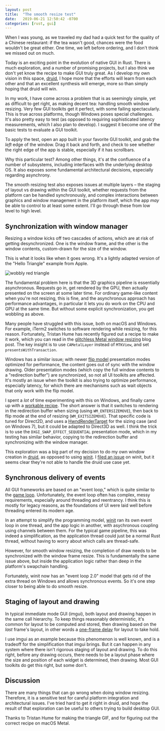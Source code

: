 ```yaml
---
layout: post
title:  "The smooth resize test"
date:   2019-06-21 12:50:42 -0700
categories: [rust, gui]
---
```

When I was young, as we traveled my dad had a quick test for the quality of a Chinese restaurant: if the tea wasn't good, chances were the food wouldn't be great either. One time, we left before ordering, and I don't think we missed out on much.

Today is an exciting point in the evolution of native GUI in Rust. There is much exploration, and a number of promising projects, but I also think we don't yet know the recipe to make GUI truly great. As I develop my own vision in this space, [druid], I hope more that the efforts will learn from each other and that an excellent synthesis will emerge, more so than simply hoping that druid will win.

In my work, I have come across a problem that is as seemingly simple, yet as difficult to get right, as making decent tea: handling smooth window resizing. Very few GUI toolkits get it perfect, with some failing spectacularly. This is true across platforms, though Windows poses special challenges. It's also pretty easy to test (as opposed to requiring sophisticated latency measurements, which I also plan to develop). I suggest it become one of the basic tests to evaluate a GUI toolkit.

To apply the test, open an app built in your favorite GUI toolkit, and grab the *left* edge of the window. Drag it back and forth, and check to see whether the right edge of the app is stable, especially if it has scrollbars.

Why this particular test? Among other things, it's at the confluence of a number of subsystems, including interfaces with the underlying desktop OS. It also exposes some fundamental architectural decisions, especially regarding asynchrony.

The smooth resizing test also exposes issues at multiple layers – the staging of layout vs drawing within the GUI toolkit, whether requests from the platform can be handled synchronously, and complex interactions between graphics and window management in the platform itself, which the app *may* be able to control to at least some extent. I'll go through these from low level to high level.

## Synchronization with window manager

Resizing a window kicks off two cascades of actions, which are at risk of getting desynchronized. One is the window frame, and the other is the window contents, custom-drawn for the size of the window.

This is what it looks like when it goes wrong. It's a lightly adapted version of the "Hello Triangle" example from Apple.

![wobbly red triangle](/assets/wobbly_hello_triangle.gif)

The fundamental problem here is that the 3D graphics pipeline is essentially asynchronous. Requests go in, get rendered by the GPU, then actually presented on the screen at some later time. For ordinary game-like content when you're not resizing, this is fine, and the asynchronous approach has performance advantages, in particular it lets you do work on the CPU and GPU at the same time. But without some explicit synchronization, you get wobbling as above.

Many people have struggled with this issue, both on macOS and Windows. For example, iTerm2 switches to software rendering while resizing, for this reason. Fortunately, Tristan Hume has recently figured out a recipe to make it work, which you can read in the [glitchless Metal window resizing] blog post. The key insight is to use `CAMetalLayer` instead of `MTKView`, and set `presentsWithTransaction`.

Windows has a similar issue; with newer [flip model] presentation modes optimized for performance, the content goes out of sync with the window drawing. Older presentation modes (which copy the full window contents to a "redirection buffer") are synchronized, so not all UI toolkits are affected. It's mostly an issue when the toolkit is also trying to optimize performance, especially latency, for which there are mechanisms such as wait objects that only work with the flip model.

I spent a *lot* of time experimenting with this on Windows, and finally came up with a [workable recipe]. The short answer is that it switches to rendering in the redirection buffer when sizing (using `WM_ENTERSIZEMOVE`), then back to flip mode at the end of resizing (`WM_EXITSIZEMOVE`). That specific code is tuned for Direct2D, and uses a [HwndRenderTarget](https://docs.microsoft.com/en-us/windows/desktop/api/d2d1/nn-d2d1-id2d1hwndrendertarget) for the sizing case (and on Windows 7), but it could be adapted to Direct3D as well. I think the trick is to use the `DXGI_SWAP_EFFECT_SEQUENTIAL` presentation mode, which in my testing has similar behavior, copying to the redirection buffer and synchronizing with the window manager.

This exploration was a big part of my decision to do my own window creation in [druid], as opposed to using [winit]. I [filed an issue](https://github.com/rust-windowing/winit/issues/786) on winit, but it seems clear they're not able to handle the druid use case yet.

## Synchronous delivery of events

All GUI frameworks are based on an "event loop," which is quite similar to the [game loop]. Unfortunately, the event loop often has complex, messy requirements, especially around threading and reentrancy. I think this is mostly for legacy reasons, as the foundations of UI were laid well before threading entered its modern age.

In an attempt to simplify the programming model, [winit] ran its own event loop in one thread, and the app logic in another, with asychronous coupling using channels between them. For the typical game pipeline, this was indeed a simplification, as the application thread could just be a normal Rust thread, without having to worry about which calls are thread-safe.

However, for smooth window resizing, the completion of draw needs to be synchronized with the window frame resize. This is fundamentally the same issue above, but inside the application logic rather than deep in the platform's swapchain handling.

Fortunately, winit now has an "event loop 2.0" model that gets rid of the extra thread on Windows and allows synchronous events. So it's one step closer to being able to do smooth resize.

## Staging of layout and drawing

In typical immediate mode GUI (imgui), both layout and drawing happen in the same call hierarchy. To keep things reasonably deterministic, it's common for layout to be computed and stored, then drawing based on the *last* frame's layout, in other words a [one-frame delay] for layout to take hold.

I use imgui as an example because this phenomenon is well known, and is a tradeoff for the simplification that imgui brings. But it can happen in any system where there isn't rigorous staging of layout and drawing. To do this right, before any drawing occurs, there needs to be a layout phase where the size and position of each widget is determined, then drawing. Most GUI toolkits do get this right, but some don't.

## Discussion

There are many things that can go wrong when doing window resizing. Therefore, it is a sensitive test for careful platform integration and architectural issues. I've tried hard to get it right in druid, and hope the result of that exploration can be useful to others trying to build desktop GUI.

Thanks to Tristan Hume for making the triangle GIF, and for figuring out the correct recipe on macOS Metal.

[druid]: https://github.com/xi-editor/druid
[areweguiyet]: http://areweguiyet.com/
[game loop]: http://gameprogrammingpatterns.com/game-loop.html
[swap chain]: https://en.wikipedia.org/wiki/Swap_Chain
[double buffering]: https://en.wikipedia.org/wiki/Multiple_buffering#Double_buffering_in_computer_graphics
[flip model]: https://docs.microsoft.com/en-us/windows/desktop/direct3ddxgi/for-best-performance--use-dxgi-flip-model
[one-frame delay]: https://twitter.com/jdryg/status/950640715213795329
[glitchless Metal window resizing]: http://thume.ca/2019/06/19/glitchless-metal-window-resizing/
[workable recipe]: https://github.com/xi-editor/xi-win/pull/21
[winit]: https://github.com/rust-windowing/winit
